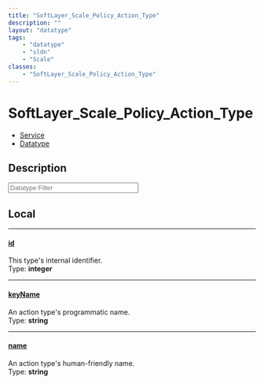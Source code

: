 ```yaml
---
title: "SoftLayer_Scale_Policy_Action_Type"
description: ""
layout: "datatype"
tags:
    - "datatype"
    - "sldn"
    - "Scale"
classes:
    - "SoftLayer_Scale_Policy_Action_Type"
---
```


# SoftLayer_Scale_Policy_Action_Type
<div id='service-datatype'>
    <ul id='sldn-reference-tabs'>
    <li id='service'> <a href='/reference/services/SoftLayer_Scale_Policy_Action_Type' >Service</a></li>    <li id='datatype'> <a href='/reference/datatypes/SoftLayer_Scale_Policy_Action_Type' >Datatype</a></li>
    </ul>
</div>

## Description 








<!-- Filer BEGIN -->
<div class="view-filters">
        <div class="clearfix">
            <div class="search-input-box">
                <input placeholder="Datatype Filter" onkeyup="titleSearch(inputId='prop-input', divId='properties', elementClass='prop-row')" 
                    type="text" id="prop-input" value="" size="30" maxlength="128" class="form-text">
            </div>
        </div>
</div>
<!-- Filer END -->

<div id="properties" class="content">
<div id="localProperties" class="prop-content" >

## Local
<div class="prop-row">

-----
[id]: #id
#### [id]
This type's internal identifier.  
<span class="type-label">Type: </span>**integer**  



</div>
<div class="prop-row">

-----
[keyName]: #keyname
#### [keyName]
An action type's programmatic name.  
<span class="type-label">Type: </span>**string**  



</div>
<div class="prop-row">

-----
[name]: #name
#### [name]
An action type's human-friendly name.  
<span class="type-label">Type: </span>**string**  



</div>
</div>
<!-- LOCAL PROPERTY END -->

</div>


